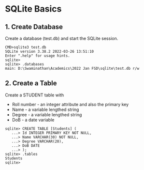 # SQLite Basics

## 1. Create Database
Create a database (test.db) and start the SQLite session.

```
CMD>sqlite3 test.db
SQLite version 3.38.2 2022-03-26 13:51:10
Enter ".help" for usage hints.
sqlite>
sqlite> .databases
main: D:\Swaminathan\Academics\2022 Jan FSD\sqlite\test.db r/w
```

## 2. Create a Table
Create a STUDENT table with
* Roll number - an integer attribute and also the primary key
* Name - a variable lengthed string
* Degree - a variable lengthed string
* DoB - a date variable

```
sqlite> CREATE TABLE [Students] (
   ...> Id INTEGER PRIMARY KEY NOT NULL,
   ...> Name VARCHAR(30) NOT NULL,
   ...> Degree VARCHAR(20),
   ...> DoB DATE
   ...> );
sqlite> .tables
Students
sqlite>
```
